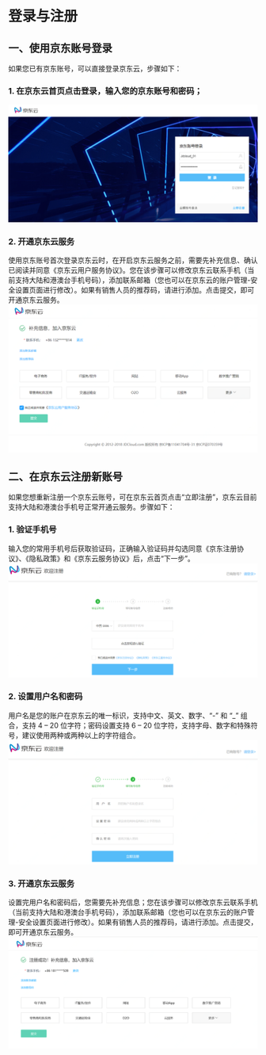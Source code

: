 # 登录与注册
## 一、使用京东账号登录
如果您已有京东账号，可以直接登录京东云，步骤如下：

### 1. 在京东云首页点击登录，输入您的京东账号和密码；
![](../../../image/User/Account%20Management/Check%20your%20account/1.%20京东账号登录.png)

### 2. 开通京东云服务
使用京东账号首次登录京东云时，在开启京东云服务之前，需要先补充信息、确认已阅读并同意《京东云用户服务协议》。您在该步骤可以修改京东云联系手机（当前支持大陆和港澳台手机号码），添加联系邮箱（您也可以在京东云的账户管理-安全设置页面进行修改）。如果有销售人员的推荐码，请进行添加。点击提交，即可开通京东云服务。
![](../../../image/User/Account%20Management/Check%20your%20account/2.京东账号激活.png)

 
## 二、在京东云注册新账号
如果您想重新注册一个京东云账号，可在京东云首页点击“立即注册”，京东云目前支持大陆和港澳台手机号正常开通云服务。步骤如下：
### 1. 验证手机号
输入您的常用手机号后获取验证码，正确输入验证码并勾选同意《京东注册协议》、《隐私政策》和《京东云服务协议》后，点击“下一步”。
![](../../../image/User/Account%20Management/Check%20your%20account/3.%20注册1.png)

### 2. 设置用户名和密码
用户名是您的账户在京东云的唯一标识，支持中文、英文、数字、“-” 和 “_” 组合，支持 4 – 20 位字符；密码设置支持 6 – 20 位字符，支持字母、数字和特殊符号，建议使用两种或两种以上的字符组合。
![](../../../image/User/Account%20Management/Check%20your%20account/4.注册2.png)

### 3. 开通京东云服务
设置完用户名和密码后，您需要先补充信息；您在该步骤可以修改京东云联系手机（当前支持大陆和港澳台手机号码），添加联系邮箱（您也可以在京东云的账户管理-安全设置页面进行修改）。如果有销售人员的推荐码，请进行添加。点击提交，即可开通京东云服务。
![](../../../image/User/Account%20Management/Check%20your%20account/5.注册激活.png)
